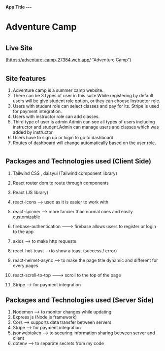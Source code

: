 #### App Title ---

# **Adventure Camp**

#

## **Live Site**

(https://adventure-camp-27384.web.app/ “Adventure Camp”)

#



#

## Site features

1. Adventure camp is a summer camp website.
2. There can be 3 types of user in this suite.While registering by default users will be give  student role option, or they can choose Instructor role.
3. Users with student role can select classes and pay for its. Stripe is used for payment integration.
4. Users with instructor role can add classes.
5. Third type of user is admin.Admin can see all types of users including instructor and student.Admin can manage users and classes which was added by instructor
6. Users have to sign up or login to go to dashboard
7. Routes of dashboard will change automatically based on the user role.

#

## Packages and Technologies used (Client Side)

1. Tailwind CSS , daisyui (Tailwind component library)
2. React router dom to route through components
3. React (JS library)
4. react-icons --> used as it is easier to work with
5. react-spinner --> more fancier than normal ones and easily customizable
6. firebase-authentication ---> firebase allows users to register or login to the app
7. axios --> to make http requests
8. react-hot-toast -->to show a toast (success / error)
9. react-helmet-async --> to make the page title dynamic and different for every pages

10. react-scroll-to-top ---> scroll to the top of the page
11. Stripe --> for payment integration


## Packages and Technologies used (Server Side)

1. Nodemon --> to monitor changes while updating
2. Express js (Node js framework)
3. Cors --> supports data transfer between servers
4. Stripe --> for payment integration
5. jsonwebtoken --> to securing information sharing between server and client
6. dotenv --> to separate secrets from my code